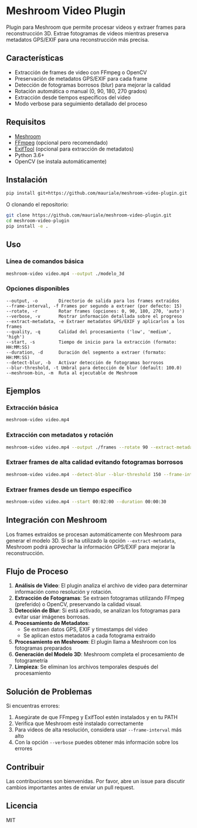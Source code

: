 # Meshroom Video Plugin

Plugin para Meshroom que permite procesar videos y extraer frames para reconstrucción 3D. Extrae fotogramas de videos mientras preserva metadatos GPS/EXIF para una reconstrucción más precisa.

## Características

- Extracción de frames de video con FFmpeg o OpenCV
- Preservación de metadatos GPS/EXIF para cada frame
- Detección de fotogramas borrosos (blur) para mejorar la calidad
- Rotación automática o manual (0, 90, 180, 270 grados)
- Extracción desde tiempos específicos del video
- Modo verbose para seguimiento detallado del proceso

## Requisitos

- [Meshroom](https://github.com/alicevision/meshroom)
- [FFmpeg](https://ffmpeg.org/) (opcional pero recomendado)
- [ExifTool](https://exiftool.org/) (opcional para extracción de metadatos)
- Python 3.6+
- OpenCV (se instala automáticamente)

## Instalación

```bash
pip install git+https://github.com/mauriale/meshroom-video-plugin.git
```

O clonando el repositorio:

```bash
git clone https://github.com/mauriale/meshroom-video-plugin.git
cd meshroom-video-plugin
pip install -e .
```

## Uso

### Línea de comandos básica

```bash
meshroom-video video.mp4 --output ./modelo_3d
```

### Opciones disponibles

```
--output, -o        Directorio de salida para los frames extraídos
--frame-interval, -f Frames por segundo a extraer (por defecto: 15)
--rotate, -r        Rotar frames (opciones: 0, 90, 180, 270, 'auto')
--verbose, -v       Mostrar información detallada sobre el progreso
--extract-metadata, -e Extraer metadatos GPS/EXIF y aplicarlos a los frames
--quality, -q       Calidad del procesamiento ('low', 'medium', 'high')
--start, -s         Tiempo de inicio para la extracción (formato: HH:MM:SS)
--duration, -d      Duración del segmento a extraer (formato: HH:MM:SS)
--detect-blur, -b   Activar detección de fotogramas borrosos
--blur-threshold, -t Umbral para detección de blur (default: 100.0)
--meshroom-bin, -m  Ruta al ejecutable de Meshroom
```

## Ejemplos

### Extracción básica

```bash
meshroom-video video.mp4
```

### Extracción con metadatos y rotación

```bash
meshroom-video video.mp4 --output ./frames --rotate 90 --extract-metadata --verbose
```

### Extraer frames de alta calidad evitando fotogramas borrosos

```bash
meshroom-video video.mp4 --detect-blur --blur-threshold 150 --frame-interval 30
```

### Extraer frames desde un tiempo específico

```bash
meshroom-video video.mp4 --start 00:02:00 --duration 00:00:30
```

## Integración con Meshroom

Los frames extraídos se procesan automáticamente con Meshroom para generar el modelo 3D. Si se ha utilizado la opción `--extract-metadata`, Meshroom podrá aprovechar la información GPS/EXIF para mejorar la reconstrucción.

## Flujo de Proceso

1. **Análisis de Video**: El plugin analiza el archivo de video para determinar información como resolución y rotación.
2. **Extracción de Fotogramas**: Se extraen fotogramas utilizando FFmpeg (preferido) o OpenCV, preservando la calidad visual.
3. **Detección de Blur**: Si está activado, se analizan los fotogramas para evitar usar imágenes borrosas.
4. **Procesamiento de Metadatos**: 
   - Se extraen datos GPS, EXIF y timestamps del video
   - Se aplican estos metadatos a cada fotograma extraído
5. **Procesamiento en Meshroom**: El plugin llama a Meshroom con los fotogramas preparados
6. **Generación del Modelo 3D**: Meshroom completa el procesamiento de fotogrametría
7. **Limpieza**: Se eliminan los archivos temporales después del procesamiento

## Solución de Problemas

Si encuentras errores:

1. Asegúrate de que FFmpeg y ExifTool estén instalados y en tu PATH
2. Verifica que Meshroom esté instalado correctamente
3. Para videos de alta resolución, considera usar `--frame-interval` más alto
4. Con la opción `--verbose` puedes obtener más información sobre los errores

## Contribuir

Las contribuciones son bienvenidas. Por favor, abre un issue para discutir cambios importantes antes de enviar un pull request.

## Licencia

MIT
